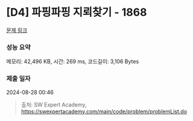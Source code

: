 # [D4] 파핑파핑 지뢰찾기 - 1868 

[문제 링크](https://swexpertacademy.com/main/code/problem/problemDetail.do?contestProbId=AV5LwsHaD1MDFAXc) 

### 성능 요약

메모리: 42,496 KB, 시간: 269 ms, 코드길이: 3,106 Bytes

### 제출 일자

2024-08-28 00:46



> 출처: SW Expert Academy, https://swexpertacademy.com/main/code/problem/problemList.do